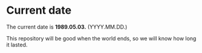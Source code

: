 # Current date

The current date is **1989.05.03.** (YYYY.MM.DD.)

This repository will be good when the world ends, so we will know how long it lasted.